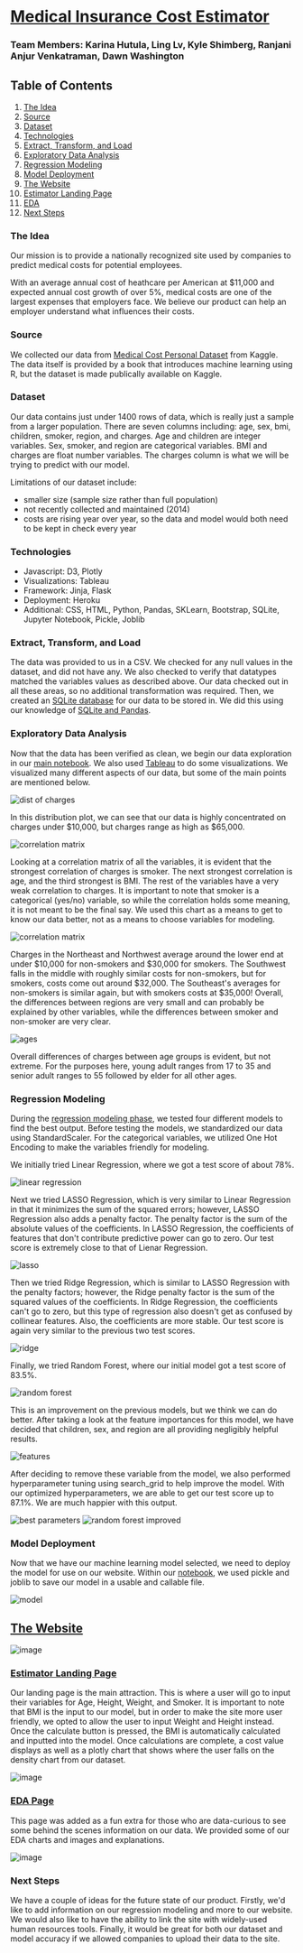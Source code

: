 # [Medical Insurance Cost Estimator](https://medical-insurance-costs.herokuapp.com)

### Team Members: Karina Hutula, Ling Lv, Kyle Shimberg, Ranjani Anjur Venkatraman, Dawn Washington

## Table of Contents
1. [The Idea](#idea)
2. [Source](#source)
3. [Dataset](#data)
4. [Technologies](#tech)
5. [Extract, Transform, and Load](#etl)
6. [Exploratory Data Analysis](#eda)
7. [Regression Modeling](#regression)
8. [Model Deployment](#model)
9. [The Website](#site)
10. [Estimator Landing Page](#home)
11. [EDA](#eda-page)
12. [Next Steps](#future)

<a name="source"></a>
### The Idea
Our mission is to provide a nationally recognized site used by companies to predict medical costs for potential employees. 

With an average annual cost of heathcare per American at $11,000 and expected annual cost growth of over 5%, medical costs are one of the largest expenses that employers face.  We believe our product can help an employer understand what influences their costs.

<a name="source"></a>
### Source
We collected our data from [Medical Cost Personal Dataset](https://www.kaggle.com/mirichoi0218/insurance) from Kaggle.  The data itself is provided by a book that introduces machine learning using R, but the dataset is made publically available on Kaggle.

<a name="data"></a>
### Dataset
Our data contains just under 1400 rows of data, which is really just a sample from a larger population. There are seven columns including: age, sex, bmi, children, smoker, region, and charges. Age and children are integer variables. Sex, smoker, and region are categorical variables. BMI and charges are float number variables. The charges column is what we will be trying to predict with our model.

Limitations of our dataset include:
* smaller size (sample size rather than full population)
* not recently collected and maintained (2014)
* costs are rising year over year, so the data and model would both need to be kept in check every year

<a name="tech"></a>
### Technologies
* Javascript: D3, Plotly
* Visualizations: Tableau
* Framework: Jinja, Flask
* Deployment: Heroku
* Additional: CSS, HTML, Python, Pandas, SKLearn, Bootstrap, SQLite, Jupyter Notebook, Pickle, Joblib

<a name="etl"></a>
### Extract, Transform, and Load
The data was provided to us in a CSV. We checked for any null values in the dataset, and did not have any. We also checked to verify that datatypes matched the variables values as described above. Our data checked out in all these areas, so no additional transformation was required. Then, we created an [SQLite database](static/Resources/gtbc_project_4.db) for our data to be stored in. We did this using our knowledge of [SQLite and Pandas](static/Resources/save_project4_data_into_sqlite_db.ipynb).

<a name="eda"></a>
### Exploratory Data Analysis
Now that the data has been verified as clean, we begin our data exploration in our [main notebook](static/Resources/Medical_Insurance.ipynb). We also used [Tableau](static/images/Medical_Costs.twbx) to do some visualizations. We visualized many different aspects of our data, but some of the main points are mentioned below.

![dist of charges](static/images/dist_of_charges.PNG)

In this distribution plot, we can see that our data is highly concentrated on charges under $10,000, but charges range as high as $65,000.

![correlation matrix](static/images/correlation.PNG)

Looking at a correlation matrix of all the variables, it is evident that the strongest correlation of charges is smoker.  The next strongest correlation is age, and the third strongest is BMI. The rest of the variables have a very weak correlation to charges. It is important to note that smoker is a categorical (yes/no) variable, so while the correlation holds some meaning, it is not meant to be the final say. We used this chart as a means to get to know our data better, not as a means to choose variables for modeling.

![correlation matrix](static/images/region_and_smoking_v_cost.PNG)

Charges in the Northeast and Northwest average around the lower end at under $10,000 for non-smokers and $30,000 for smokers. The Southwest falls in the middle with roughly similar costs for non-smokers, but for smokers, costs come out around $32,000. The Southeast's averages for non-smokers is similar again, but with smokers costs at $35,000! Overall, the differences between regions are very small and can probably be explained by other variables, while the differences between smoker and non-smoker are very clear.

![ages](static/images/charges_by_age.PNG)

Overall differences of charges between age groups is evident, but not extreme. For the purposes here, young adult ranges from 17 to 35 and senior adult ranges to 55 followed by elder for all other ages.

<a name="regression"></a>
### Regression Modeling

During the [regression modeling phase](static/Resources/Medical_Insurance.ipynb), we tested four different models to find the best output.  Before testing the models, we standardized our data using StandardScaler. For the categorical variables, we utilized One Hot Encoding to make the variables friendly for modeling.

We initially tried Linear Regression, where we got a test score of about 78%.

![linear regression](static/images/lin_regress.PNG)

Next we tried LASSO Regression, which is very similar to Linear Regression in that it minimizes the sum of the squared errors; however, LASSO Regression also adds a penalty factor. The penalty factor is the sum of the absolute values of the coefficients. In LASSO Regression, the coefficients of features that don't contribute predictive power can go to zero. Our test score is extremely close to that of Lienar Regression.

![lasso](static/images/lasso.PNG)

Then we tried Ridge Regression, which is similar to LASSO Regression with the penalty factors; however, the Ridge penalty factor is the sum of the squared values of the coefficients.  In Ridge Regression, the coefficients can't go to zero, but this type of regression also doesn't get as confused by collinear features. Also, the coefficients are more stable. Our test score is again very similar to the previous two test scores.

![ridge](static/images/ridge.PNG)

Finally, we tried Random Forest, where our initial model got a test score of 83.5%. 

![random forest](static/images/random_forest.PNG)

This is an improvement on the previous models, but we think we can do better. After taking a look at the feature importances for this model, we have decided that children, sex, and region are all providing negligibly helpful results.

![features](static/images/features.PNG)

After deciding to remove these variable from the model, we also performed hyperparameter tuning using search_grid to help improve the model. With our optimized hyperparameters, we are able to get our test score up to 87.1%. We are much happier with this output.

![best parameters](static/images/best_hyper.PNG)
![random forest improved](static/images/random_forest_2.PNG)

<a name="model"></a>
### Model Deployment

Now that we have our machine learning model selected, we need to deploy the model for use on our website. Within our [notebook](static/Resources/Medical_Insurance.ipynb), we used pickle and joblib to save our model in a usable and callable file. 

![model](static/images/model_deploy.jpeg)

<a name="site"></a>
## [The Website](https://medical-insurance-costs.herokuapp.com)

![image](https://user-images.githubusercontent.com/82410966/143099814-0efdd6c4-4518-457d-abca-dfd9cb38d1ad.png)

<a name="home"></a>
### [Estimator Landing Page](https://medical-insurance-costs.herokuapp.com)

Our landing page is the main attraction. This is where a user will go to input their variables for Age, Height, Weight, and Smoker. It is important to note that BMI is the input to our model, but in order to make the site more user friendly, we opted to allow the user to input Weight and Height instead. Once the calculate button is pressed, the BMI is automatically calculated and inputted into the model. Once calculations are complete, a cost value displays as well as a plotly chart that shows where the user falls on the density chart from our dataset.

![image](https://user-images.githubusercontent.com/82410966/143099508-0d64a832-aee8-432a-9ba7-c1c6b1d66076.png)

<a name="eda-page"></a>
### [EDA Page](https://medical-insurance-costs.herokuapp.com/eda)

This page was added as a fun extra for those who are data-curious to see some behind the scenes information on our data. We provided some of our EDA charts and images and explanations.

![image](https://user-images.githubusercontent.com/82410966/143099915-fd955bfc-7357-4b6e-926a-39ac830270ed.png)

<a name="future"></a>
### Next Steps

We have a couple of ideas for the future state of our product. Firstly, we'd like to add information on our regression modeling and more to our website. We would also like to have the ability to link the site with widely-used human resources tools. Finally, it would be great for both our dataset and model accuracy if we allowed companies to upload their data to the site.
